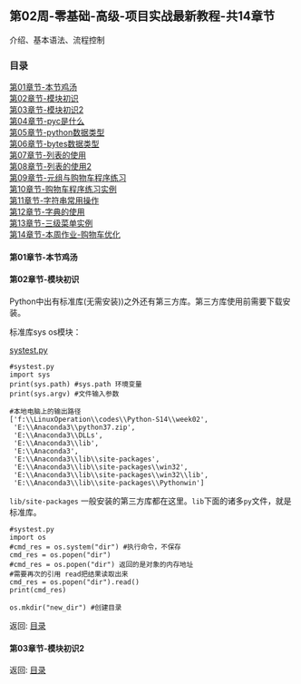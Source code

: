 
## 第02周-零基础-高级-项目实战最新教程-共14章节  

介绍、基本语法、流程控制  

### 目录  

[第01章节-本节鸡汤](#第01章节-本节鸡汤)  
[第02章节-模块初识](#第02章节-模块初识)  
[第03章节-模块初识2](#第03章节-模块初识2)  
[第04章节-pyc是什么](#第04章节-pyc是什么)  
[第05章节-python数据类型](#第05章节-python数据类型)  
[第06章节-bytes数据类型](#第06章节-bytes数据类型)  
[第07章节-列表的使用](#第07章节-列表的使用)  
[第08章节-列表的使用2](#第08章节-列表的使用2)  
[第09章节-元组与购物车程序练习](#第09章节-元组与购物车程序练习)  
[第10章节-购物车程序练习实例](#第10章节-购物车程序练习实例)  
[第11章节-字符串常用操作](#第11章节-字符串常用操作)  
[第12章节-字典的使用](#第12章节-字典的使用)  
[第13章节-三级菜单实例](#第13章节-三级菜单实例)  
[第14章节-本周作业-购物车优化](#第14章节-本周作业-购物车优化)  


#### 第01章节-本节鸡汤  

#### 第02章节-模块初识  
Python中出有标准库(无需安装))之外还有第三方库。第三方库使用前需要下载安装。  

标准库sys os模块：  

[systest.py](../../codes/Python-S14/week02/systest.py)  
```python{.line-numbers}  
#systest.py
import sys
print(sys.path) #sys.path 环境变量
print(sys.argv) #文件输入参数

```
```python{.line-numbers}  
#本地电脑上的输出路径
['f:\\LinuxOperation\\codes\\Python-S14\\week02',
 'E:\\Anaconda3\\python37.zip', 
 'E:\\Anaconda3\\DLLs', 
 'E:\\Anaconda3\\lib', 
 'E:\\Anaconda3', 
 'E:\\Anaconda3\\lib\\site-packages',
 'E:\\Anaconda3\\lib\\site-packages\\win32', 
 'E:\\Anaconda3\\lib\\site-packages\\win32\\lib', 
 'E:\\Anaconda3\\lib\\site-packages\\Pythonwin']
```
`lib/site-packages` 一般安装的第三方库都在这里。`lib`下面的诸多`py`文件，就是标准库。  

```python{.line-numbers}
#systest.py  
import os
#cmd_res = os.system("dir") #执行命令，不保存
cmd_res = os.popen("dir") 
#cmd_res = os.popen("dir") 返回的是对象的内存地址
#需要再次的引用 read把结果读取出来
cmd_res = os.popen("dir").read()
print(cmd_res)

os.mkdir("new_dir") #创建目录
```



返回: [目录](#目录)  

#### 第03章节-模块初识2  




返回: [目录](#目录)  
